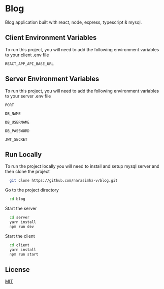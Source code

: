 # Blog

Blog application built with react, node, express, typescript & mysql.

## Client Environment Variables

To run this project, you will need to add the following environment variables to your client .env file

`REACT_APP_API_BASE_URL`

## Server Environment Variables

To run this project, you will need to add the following environment variables to your server .env file

`PORT`

`DB_NAME`

`DB_USERNAME`

`DB_PASSWORD`

`JWT_SECRET`

## Run Locally

To run the project locally you will need to install and setup mysql server and then clone the project

```bash
  git clone https://github.com/narasimha-v/blog.git
```

Go to the project directory

```bash
  cd blog
```

Start the server

```bash
  cd server
  yarn install
  npm run dev
```

Start the client

```bash
  cd client
  yarn install
  npm run start
```

## License

[MIT](https://choosealicense.com/licenses/mit/)
